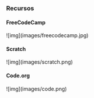 ### Recursos


#### FreeCodeCamp
<p class="img-size">
	![img](images/freecodecamp.jpg)
</p>


#### Scratch
<p class="img-size">
	![img](images/scratch.png)
</p>


#### Code.org
<p class="img-size">
	![img](images/code.png)
</p>
